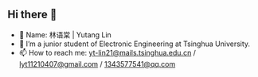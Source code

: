 ## Hi there 👋
- 🤔 Name: 林语棠 | Yutang Lin
- 🔭 I’m a junior student of Electronic Engineering at Tsinghua University.
- 📫 How to reach me: yt-lin21@mails.tsinghua.edu.cn / lyt11210407@gmail.com / 1343577541@qq.com
<!--
**Miyanaga-nonoka/Miyanaga-nonoka** is a ✨ _special_ ✨ repository because its `README.md` (this file) appears on your GitHub profile.

Here are some ideas to get you started:

- 🔭 I’m currently working on ...
- 🌱 I’m currently learning ...
- 👯 I’m looking to collaborate on ...
- 🤔 I’m looking for help with ...
- 💬 Ask me about ...
- 📫 How to reach me: ...
- 😄 Pronouns: ...
- ⚡ Fun fact: ...
-->
